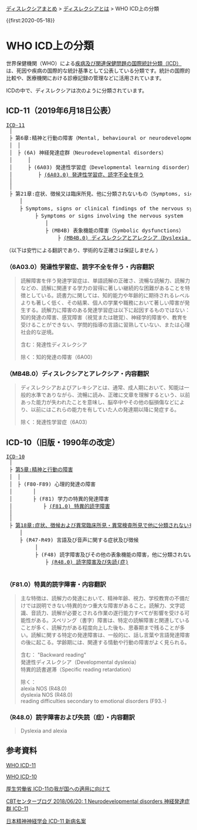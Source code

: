 <p class="breadcrumbs"><a href="../index.md">ディスレクシアまとめ</a> > <a href="index.md">ディスレクシアとは</a> > WHO ICD上の分類

{{first:2020-05-18}}

# WHO ICD上の分類

世界保健機関（WHO）による[疾病及び関連保健問題の国際統計分類（ICD）](https://ja.wikipedia.org/wiki/%E7%96%BE%E7%97%85%E5%8F%8A%E3%81%B3%E9%96%A2%E9%80%A3%E4%BF%9D%E5%81%A5%E5%95%8F%E9%A1%8C%E3%81%AE%E5%9B%BD%E9%9A%9B%E7%B5%B1%E8%A8%88%E5%88%86%E9%A1%9E)は、死因や疾病の国際的な統計基準として公表している分類です。統計の国際的比較や、医療機関における診療記録の管理などに活用されています。

ICDの中で、ディスレクシアは次のように分類されています。

## ICD-11（2019年6月18日公表）
<pre class="tree" style="overflow: scroll">
<a href="https://icd.who.int/en">ICD-11</a>
 │
 ├ 第6章:精神と行動の障害（Mental, behavioural or neurodevelopmental disorders）
 │　│ 
 │　├ (6A) 神経発達症群（Neurodevelopmental disorders）
 │　　　│
 │　　　├ (6A03) 発達性学習症（Developmental learning disorder）
 │　　　　　├ <span class="highlight"><a href="https://icd.who.int/browse11/l-m/en#/http%3a%2f%2fid.who.int%2ficd%2fentity%2f1008636089">(6A03.0) 発達性学習症、読字不全を伴う</a></span>
 │
 │
 ├ 第21章:症状、徴候又は臨床所見、他に分類されないもの（Symptoms, signs or clinical findings, not elsewhere classified）
 　　│ 
 　　├ Symptoms, signs or clinical findings of the nervous system
 　　　　　├ Symptoms or signs involving the nervous system
 　　　　　　　│ 
 　　　　　　　├ (MB4B) 表象機能の障害（Symbolic dysfunctions）
　　　　　　　　　　├ <span class="highlight"><a href="https://icd.who.int/browse11/l-m/en#/http%3a%2f%2fid.who.int%2ficd%2fentity%2f724140102">(MB4B.0) ディスレクシアとアレクシア（Dyslexia and alexia）</a></span>
</pre>

（以下は安竹による翻訳であり、学術的な正確さは保証しません <i class="fa fa-smile-o" aria-hidden="true"></i>）

### （6A03.0）発達性学習症、読字不全を伴う・内容翻訳
> 読解障害を伴う発達学習症は、単語読解の正確さ、流暢な読解力、読解力などの、読解に関連する学力の習得に著しい継続的な困難があることを特徴としている。読書力に関しては、知的能力や年齢的に期待されるレベルよりも著しく低く、その結果、個人の学業や職務において著しい障害が発生する。読解力に障害のある発達学習症は以下に起因するものではない：知的発達の障害、感覚障害（視覚または聴覚）、神経学的障害や、教育を受けることができない、学問的指導の言語に習熟していない、または心理社会的な逆境。
>
> 含む：発達性ディスレクシア
>
> 除く：知的発達の障害（6A00）

### （MB4B.0）ディスレクシアとアレクシア・内容翻訳
> ディスレクシアおよびアレキシアとは、通常、成人期において、知能は一般的水準でありながら、流暢に読み、正確に文章を理解するという、以前あった能力が失われたことを意味し、脳卒中やその他の脳損傷などにより、以前にはこれらの能力を有していた人の発達期以降に発症する。
>
> 除く：発達性学習症（6A03）


## ICD-10（旧版・1990年の改定）
<pre class="tree">
<a href="https://www.who.int/classifications/icd/icdonlineversions/en/">ICD-10</a>
 │
 ├ <a href="https://ja.wikipedia.org/wiki/ICD-10_%E7%AC%AC5%E7%AB%A0:%E7%B2%BE%E7%A5%9E%E3%81%A8%E8%A1%8C%E5%8B%95%E3%81%AE%E9%9A%9C%E5%AE%B3">第5章:精神と行動の障害</a>
 │　│ 
 │　├ (F80-F89) 心理的発達の障害
 │　　　　│
 │　　　　├ (F81) 学力の特異的発達障害
 │　　　　　　├ <span class="highlight"><a href="https://icd.who.int/browse10/2019/en#/F81.0">(F81.0) 特異的読字障害</a></span>
 │
 │
 ├ <a href="https://ja.wikipedia.org/wiki/ICD-10_%E7%AC%AC18%E7%AB%A0:%E7%97%87%E7%8A%B6%E3%80%81%E5%BE%B4%E5%80%99%E3%81%8A%E3%82%88%E3%81%B3%E7%95%B0%E5%B8%B8%E8%87%A8%E5%BA%8A%E6%89%80%E8%A6%8B%E3%83%BB%E7%95%B0%E5%B8%B8%E6%A4%9C%E6%9F%BB%E6%89%80%E8%A6%8B%E3%81%A7%E4%BB%96%E3%81%AB%E5%88%86%E9%A1%9E%E3%81%95%E3%82%8C%E3%81%AA%E3%81%84%E3%82%82%E3%81%AE#(R47-R49)_%E8%A8%80%E8%AA%9E%E5%8F%8A%E3%81%B3%E9%9F%B3%E5%A3%B0%E3%81%AB%E9%96%A2%E3%81%99%E3%82%8B%E7%97%87%E7%8A%B6%E5%8F%8A%E3%81%B3%E5%BE%B4%E5%80%99">第18章:症状、徴候および異常臨床所見・異常検査所見で他に分類されないもの</a>
 　　│ 
 　　├ (R47-R49) 言語及び音声に関する症状及び徴候
 　　　　　│
 　　　　　├ (F48) 読字障害及びその他の表象機能の障害，他に分類されないもの
 　　　　　　　├ <span class="highlight"><a href="https://icd.who.int/browse10/2019/en#/R48.0">(R48.0) 読字障害及び失読(症)</a></span>
 
</pre>

### （F81.0）特異的読字障害・内容翻訳
> 主な特徴は、読解力の発達において、精神年齢、視力、学校教育の不備だけでは説明できない特異的かつ重大な障害があること。読解力、文字認識、音読力、読解が必要とされる作業の遂行能力すべてが影響を受ける可能性がある。スペリング（書字）障害は、特定の読解障害と関連していることが多く、読解力がある程度向上した後も、思春期まで残ることが多い。読解に関する特定の発達障害は、一般的に、話し言葉や言語発達障害の後に起こる。学齢期には、関連する情動や行動の障害がよく見られる。
>
> 含む：
> "Backward reading"  
> 発達性ディスレクシア（Developmental dyslexia）  
> 特異的読書遅滞（Specific reading retardation）  
>
> 除く：  
> alexia NOS (R48.0)  
> dyslexia NOS (R48.0)  
> reading difficulties secondary to emotional disorders (F93.-)

### （R48.0）読字障害および失読（症）・内容翻訳
> Dyslexia and alexia


## 参考資料
[WHO ICD-11](https://icd.who.int/en)

[WHO ICD-10](https://www.who.int/classifications/icd/icdonlineversions/en/)

[厚生労働省 ICD-11の我が国への適用に向けて](http://jams.med.or.jp/dic/h30material_s2.pdf)

[CBTセンターブログ 2018/06/20: 1 Neurodevelopmental disorders 神経発達症群 ICD-11](https://cbtcenter.jp/blog/?itemid=2064)

[日本精神神経学会 ICD-11 新病名案](https://www.jspn.or.jp/uploads/uploads/files/activity/ICD-11Beta_Name_of_Mental_Disorders%20List(tentative)20180601.pdf)